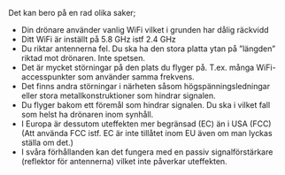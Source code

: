 ﻿Det kan bero på en rad olika saker;

* Din drönare använder vanlig WiFi vilket i grunden har dålig räckvidd
* Ditt WiFi är inställt på 5.8 GHz istf 2.4 GHz
* Du riktar antennerna fel. Du ska ha den stora platta ytan på ”längden” riktad mot drönaren. Inte spetsen.
* Det är mycket störningar på den plats du flyger på. T.ex. många WiFi-accesspunkter som använder samma frekvens.
* Det finns andra störningar i närheten såsom högspänningsledningar eller stora metallkonstruktioner som hindrar signalen.
* Du flyger bakom ett föremål som hindrar signalen. Du ska i vilket fall som helst ha drönaren inom synhåll.
* I Europa är dessutom uteffekten mer begränsad (EC) än i USA (FCC)  
(Att använda FCC istf. EC är inte tillåtet inom EU även om man lyckas ställa om det.)
* I svåra förhållanden kan det fungera med en passiv signalförstärkare (reflektor för antennerna) vilket inte påverkar uteffekten.
